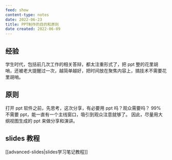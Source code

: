 ```yaml
---
feed: show
content-type: notes
date: 2022-06-23
title: PPT制作的目的和原则
date created: 2022-06-09
---
```


## 经验

学生时代，包括前几次工作的相关答辩，都太注重形式了，把 ppt 整的花里胡哨，还被老大提醒过一次，越简单越好，把时间放在聚焦内容上，搞技术不需要花里胡哨。

## 原则

打开 ppt 软件之前，先思考，这次分享，有必要用 ppt 吗？观众需要吗？
99% 不需要 ppt，能一直有一个主线窗口，吸引到观众注意就够了。
因此，尽量用大纲视图生成的 ppt 来做分享和演讲。

## slides 教程

[[advanced-slides|slides学习笔记教程]]
